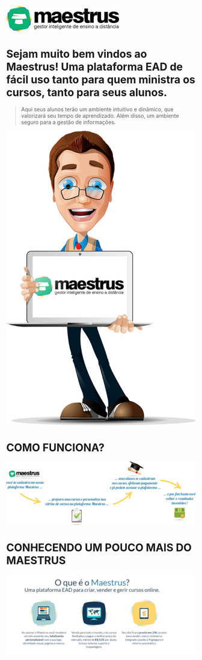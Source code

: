
![Imagem Welcome](images/logo-maestrus300-horizontal.png)

# **Sejam muito bem vindos ao Maestrus! Uma plataforma EAD de fácil uso tanto para quem ministra os cursos, tanto para seus alunos.** #

> Aqui seus alunos terão um ambiente intuitivo e dinâmico, que valorizará seu tempo de aprendizado. Além disso, um ambiente seguro para a gestão de informações.

![Imagem Welcome](images/bemvindo-maestrus.png?forceResize=100,374)

# COMO FUNCIONA? #

![Imagem Welcome](images/welcome_maestrus.jpg)




# CONHECENDO UM POUCO MAIS DO MAESTRUS #


![Imagem Welcome](images/conheca.png)